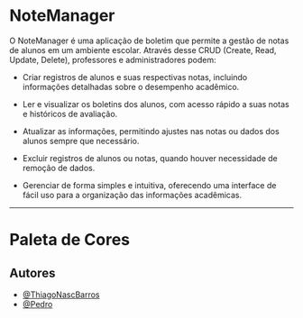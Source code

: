 
# NoteManager

O NoteManager é uma aplicação de boletim que permite a gestão de notas de alunos em um ambiente escolar. Através desse CRUD (Create, Read, Update, Delete), professores e administradores podem:

- Criar registros de alunos e suas respectivas notas, incluindo informações detalhadas sobre o desempenho acadêmico.

- Ler e visualizar os boletins dos alunos, com acesso rápido a suas notas e históricos de avaliação.

- Atualizar as informações, permitindo ajustes nas notas ou dados dos alunos sempre que necessário.

- Excluir registros de alunos ou notas, quando houver necessidade de remoção de dados.

- Gerenciar de forma simples e intuitiva, oferecendo uma interface de fácil uso para a organização das informações acadêmicas.

---

# Paleta de Cores


## Autores

- [@ThiagoNascBarros](https://www.github.com/ThiagoNascBarros)
- [@Pedro](https://github.com/PedroRosa14)

